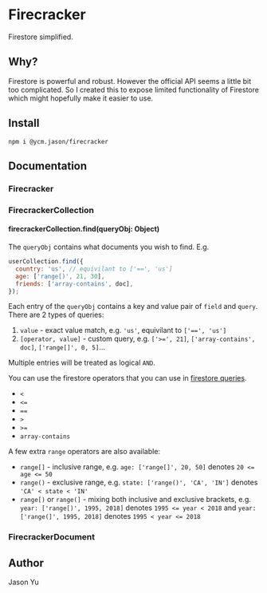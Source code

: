 # Firecracker

Firestore simplified.

## Why?

Firestore is powerful and robust. However the official API seems a little bit too complicated. So I created this to expose limited functionality of Firestore which might hopefully make it easier to use.

## Install

```
npm i @ycm.jason/firecracker
```

## Documentation

### Firecracker

### FirecrackerCollection

#### firecrackerCollection.find(queryObj: Object)

The `queryObj` contains what documents you wish to find. E.g.

```js
userCollection.find({
  country: 'us', // equivilant to ['==', 'us']
  age: ['range[)', 21, 30],
  friends: ['array-contains', doc],
});
```

Each entry of the `queryObj` contains a key and value pair of `field` and `query`. There are 2 types of queries:

1. `value` - exact value match, e.g. `'us'`, equivilant to `['==', 'us']`
2. `[operator, value]` - custom query, e.g. `['>=', 21]`, `['array-contains', doc]`, `['range[]', 0, 5]`...

Multiple entries will be treated as logical `AND`. 

You can use the firestore operators that you can use in [firestore queries](https://firebase.google.com/docs/firestore/query-data/queries).
- `<`
- `<=`
- `==`
- `>`
- `>=`
- `array-contains`

A few extra `range` operators are also available:
- `range[]` - inclusive range, e.g. `age: ['range[]', 20, 50]` denotes `20 <= age <= 50`
- `range()` - exclusive range, e.g. `state: ['range()', 'CA', 'IN']` denotes `'CA' < state < 'IN'`
- `range[)` or `range(]` - mixing both inclusive and exclusive brackets, e.g. `year: ['range[)', 1995, 2018]` denotes `1995 <= year < 2018` and `year: ['range(]', 1995, 2018]` denotes `1995 < year <= 2018`


### FirecrackerDocument

## Author
Jason Yu

